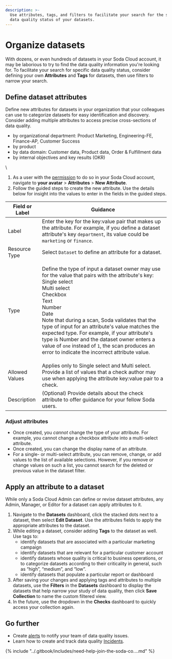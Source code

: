 ```yaml
---
description: >-
  Use attributes, tags, and filters to facilitate your search for the specific
  data quality status of your datasets.
---
```


# Organize datasets

With dozens, or even hundreds of datasets in your Soda Cloud account, it may be laborious to try to find the data quality information you're looking for. To facilitate your search for specific data quality status, consider defining your own **Attributes** and **Tags** for datasets, then use filters to narrow your search.

## Define dataset attributes

Define new attributes for datasets in your organization that your colleagues can use to categorize datasets for easy identification and discovery. Consider adding multiple attributes to access precise cross-sections of data quality.

* by organizational department: Product Marketing, Engineering-FE, Finance-AP, Customer Success
* by product
* by data domain: Customer data, Product data, Order & Fulfillment data
* by internal objectives and key results (OKR)

\


1. As a user with the [permission](roles-global.md) to do so in your Soda Cloud account, navigate to **your avatar** > **Attributes** > **New Attribute**.
2. Follow the guided steps to create the new attribute. Use the details below for insight into the values to enter in the fields in the guided steps.

| Field or Label | Guidance                                                                                                                                                                                                                                                                                                                                                                                                                                                                                                          |
| -------------- | ----------------------------------------------------------------------------------------------------------------------------------------------------------------------------------------------------------------------------------------------------------------------------------------------------------------------------------------------------------------------------------------------------------------------------------------------------------------------------------------------------------------- |
| Label          | Enter the key for the key:value pair that makes up the attribute. For example, if you define a dataset attribute's key `department`, its value could be `marketing` or `finance`.                                                                                                                                                                                                                                                                                                                                 |
| Resource Type  | Select `Dataset` to define an attribute for a dataset.                                                                                                                                                                                                                                                                                                                                                                                                                                                            |
| Type           | <p>Define the type of input a dataset owner may use for the value that pairs with the attribute's key:<br>Single select<br>Multi select<br>Checkbox<br>Text<br>Number<br>Date<br>Note that during a scan, Soda validates that the type of input for an attribute's value matches the expected type. For example, if your attribute's type is Number and the dataset owner enters a value of <code>one</code> instead of <code>1</code>, the scan produces an error to indicate the incorrect attribute value.</p> |
| Allowed Values | Applies only to Single select and Multi select. Provide a list of values that a check author may use when applying the attribute key:value pair to a check.                                                                                                                                                                                                                                                                                                                                                       |
| Description    | (Optional) Provide details about the check attribute to offer guidance for your fellow Soda users.                                                                                                                                                                                                                                                                                                                                                                                                                |

### Adjust attributes

* Once created, you _cannot_ change the type of your attribute. For example, you cannot change a checkbox attribute into a multi-select attribute.
* Once created, you can change the display name of an attribute.
* For a single- or multi-select attribute, you can remove, change, or add values to the list of available selections. However, if you remove or change values on such a list, you cannot search for the deleted or previous value in the dataset filter.

## Apply an attribute to a dataset

While only a Soda Cloud Admin can define or revise dataset attributes, any Admin, Manager, or Editor for a dataset can apply attributes to it.

1. Navigate to the **Datasets** dashboard, click the stacked dots next to a dataset, then select **Edit Dataset**. Use the attributes fields to apply the appropriate attributes to the dataset.
2. While editing a dataset, consider adding **Tags** to the dataset as well. Use tags to:
   * identify datasets that are associated with a particular marketing campaign
   * identify datasets that are relevant for a particular customer account
   * identify datasets whose quality is critical to business operations, or to categorize datasets according to their criticality in general, such as “high”, “medium”, and “low”.
   * identify datasets that populate a particular report or dashboard
3. After saving your changes and applying tags and attributes to multiple datasets, use the **Filters** in the **Datasets** dashboard to display the datasets that help narrow your study of data quality, then click **Save Collection** to name the custom filtered view.
4. In the future, use the dropdown in the **Checks** dashboard to quickly access your collection again.

## Go further

* Create [alerts](notif-rules.md) to notify your team of data quality issues.
* Learn how to create and track data quality [Incidents](broken-reference).

{% include "../.gitbook/includes/need-help-join-the-soda-co....md" %}
